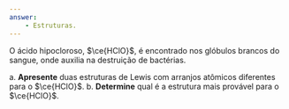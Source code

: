 ```yaml
---
answer:
    - Estruturas.
---
```


O ácido hipocloroso, $\ce{HClO}$, é encontrado nos glóbulos brancos do sangue, onde auxilia na destruição de bactérias. 

a. **Apresente** duas estruturas de Lewis com arranjos atômicos diferentes para o $\ce{HClO}$.
b. **Determine** qual é a estrutura mais provável para o $\ce{HClO}$.

